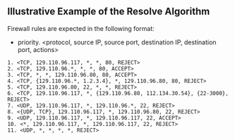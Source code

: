 ## Illustrative Example of the Resolve Algorithm

Firewall rules are expected in the following format: 
- priority. <protocol, source IP, source port, destination IP, destination port, actions>
```
1. <TCP, 129.110.96.117, *, *, 80, REJECT>
2. <TCP, 129.110.96.*, *, *, 80, ACCEPT>
3. <TCP, *, *, 129.110.96.80, 80, ACCEPT>
4. <TCP, {129.110.96.*, 1.2.3.4}, *, 129.110.96.80, 80, REJECT>
5. <TCP, 129.110.96.80, 22, *, *, REJECT>
6. <TCP, 129.110.96.117, *, {129.110.96.80, 112.134.30.54}, {22-3000}, REJECT>
7. <UDP, 129.110.96.117, *, 129.110.96.*, 22, REJECT>
8. <{UDP, TCP}, 129.110.96.117, *, 129.110.96.80, 22, REJECT>
9. <UDP, 129.110.96.117, *, 129.110.96.117, 22, ACCEPT>
10. <*, 129.110.96.117, *, 129.110.96.117, 22, REJECT>
11. <UDP, *, *, *, *, REJECT>
```